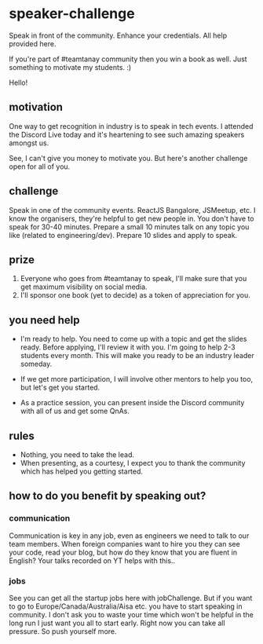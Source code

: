 # speaker-challenge
Speak in front of the community. Enhance your credentials. All help provided here.

If you're part of #teamtanay community then you win a book as well. Just something to motivate my students. :)

Hello! 

## motivation
One way to get recognition in industry is to speak in tech events. I attended the Discord Live today and it's heartening to see such amazing speakers amongst us. 

See, I can't give you money to motivate you. But here's another challenge open for all of you. 

## challenge 

Speak in one of the community events. ReactJS Bangalore, JSMeetup, etc. I know the organisers, they're helpful to get new people in. You don't have to speak for 30-40 minutes. Prepare a small 10 minutes talk on any topic you like (related to engineering/dev). Prepare 10 slides and apply to speak. 

## prize

1.  Everyone who goes from #teamtanay to speak, I'll make sure that you get maximum visibility on social media.
1. I'll sponsor one book (yet to decide) as a token of appreciation for you. 

## you need help

* I'm ready to help. 
   You need to come up with a topic and get the slides ready. Before applying, I'll review it with you. I'm going to help 2-3 students every month. This will make you ready to be an industry leader someday. 

* If we get more participation, I will involve other mentors to help you too, but let's get you started.

* As a practice session, you can present inside the Discord community with all of us and get some QnAs.

## rules

- Nothing, you need to take the lead. 
- When presenting, as a courtesy, I expect you to thank the community which has helped you getting started.

## how to do you benefit by speaking out?

### communication
Communication is key in any job, even as engineers we need to talk to our team members. When foreign companies want to hire you they can see your code, read your blog, but how do they know that you are fluent in English? Your talks recorded on YT helps with this..

### jobs
See you can get all the startup jobs here with jobChallenge. 
But if you want to go to Europe/Canada/Australia/Aisa etc. you have to start speaking in community.
I don't ask you to waste your time which won't be helpful in the long run
I just want you all to start early. Right now you can take all pressure. So push yourself more.
